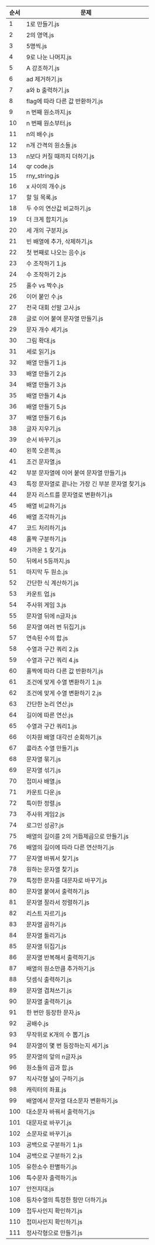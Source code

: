 | 순서 | 문제 |
|-------|-----------|
| 1 | 1로 만들기.js |
| 2 | 2의 영역.js |
| 3 | 5명씩.js |
| 4 | 9로 나눈 나머지.js |
| 5 | A 강조하기.js |
| 6 | ad 제거하기.js |
| 7 | a와 b 출력하기.js |
| 8 | flag에 따라 다른 값 반환하기.js |
| 9 | n 번째 원소까지.js |
| 10 | n 번째 원소부터.js |
| 11 | n의 배수.js |
| 12 | n개 간격의 원소들.js |
| 13 | n보다 커질 때까지 더하기.js |
| 14 | qr code.js |
| 15 | rny_string.js |
| 16 | x 사이의 개수.js |
| 17 | 할 일 목록.js |
| 18 | 두 수의 연산값 비교하기.js |
| 19 | 더 크게 합치기.js |
| 20 | 세 개의 구분자.js |
| 21 | 빈 배열에 추가, 삭제하기.js |
| 22 | 첫 번째로 나오는 음수.js |
| 23 | 수 조작하기 1.js |
| 24 | 수 조작하기 2.js |
| 25 | 홀수 vs 짝수.js |
| 26 | 이어 붙인 수.js |
| 27 | 전국 대회 선발 고사.js |
| 28 | 글로 이어 붙여 문자열 만들기.js |
| 29 | 문자 개수 세기.js |
| 30 | 그림 확대.js |
| 31 | 세로 읽기.js |
| 32 | 배열 만들기 1.js |
| 33 | 배열 만들기 2.js |
| 34 | 배열 만들기 3.js |
| 35 | 배열 만들기 4.js |
| 36 | 배열 만들기 5.js |
| 37 | 배열 만들기 6.js |
| 38 | 글자 지우기.js |
| 39 | 순서 바꾸기.js |
| 40 | 왼쪽 오른쪽.js |
| 41 | 조건 문자열.js |
| 42 | 부분 문자열에 이어 붙여 문자열 만들기.js |
| 43 | 특정 문자열로 끝나는 가장 긴 부분 문자열 찾기.js |
| 44 | 문자 리스트를 문자열로 변환하기.js |
| 45 | 배열 비교하기.js |
| 46 | 배열 조각하기.js |
| 47 | 코드 처리하기.js |
| 48 | 홀짝 구분하기.js |
| 49 | 가까운 1 찾기.js |
| 50 | 뒤에서 5등까지.js |
| 51 | 마지막 두 원소.js |
| 52 | 간단한 식 계산하기.js |
| 53 | 카운트 업.js |
| 54 | 주사위 게임 3.js |
| 55 | 문자열 뒤에 n글자.js |
| 56 | 문자열 여러 번 뒤집기.js |
| 57 | 연속된 수의 합.js |
| 58 | 수열과 구간 쿼리 2.js |
| 59 | 수열과 구간 쿼리 4.js |
| 60 | 홀짝에 따라 다른 값 반환하기.js |
| 61 | 조건에 맞게 수열 변환하기 1.js |
| 62 | 조건에 맞게 수열 변환하기 2.js |
| 63 | 간단한 논리 연산.js |
| 64 | 길이에 따른 연산.js |
| 65 | 수열과 구간 쿼리1.js |
| 66 | 이차원 배열 대각선 순회하기.js |
| 67 | 콜라츠 수열 만들기.js |
| 68 | 문자열 묶기.js |
| 69 | 문자열 섞기.js |
| 70 | 접미사 배열.js |
| 71 | 카운트 다운.js |
| 72 | 특이한 정렬.js |
| 73 | 주사위 게임2.js |
| 74 | 로그인 성공?.js |
| 75 | 배열의 길이를 2의 거듭제곱으로 만들기.js |
| 76 | 배열의 길이에 따라 다른 연산하기.js |
| 77 | 문자열 바꿔서 찾기.js |
| 78 | 원하는 문자열 찾기.js |
| 79 | 특정한 문자를 대문자로 바꾸기.js |
| 80 | 문자열 붙여서 출력하기.js |
| 81 | 문자열 잘라서 정렬하기.js |
| 82 | 리스트 자르기.js |
| 83 | 문자열 곱하기.js |
| 84 | 문자열 돌리기.js |
| 85 | 문자열 뒤집기.js |
| 86 | 문자열 반복해서 출력하기.js |
| 87 | 배열의 원소만큼 추가하기.js |
| 88 | 덧셈식 출력하기.js |
| 89 | 문자열 겹쳐쓰기.js |
| 90 | 문자열 출력하기.js |
| 91 | 한 번만 등장한 문자.js |
| 92 | 공배수.js |
| 93 | 무작위로 K개의 수 뽑기.js |
| 94 | 문자열이 몇 번 등장하는지 세기.js |
| 95 | 문자열의 앞의 n글자.js |
| 96 | 원소들의 곱과 합.js |
| 97 | 직사각형 넒이 구하기.js |
| 98 | 캐릭터의 좌표.js |
| 99 | 배열에서 문자열 대소문자 변환하기.js |
| 100 | 대소문자 바꿔서 출력하기.js |
| 101 | 대문자로 바꾸기.js |
| 102 | 소문자로 바꾸기.js |
| 103 | 공백으로 구분하기 1.js |
| 104 | 공백으로 구분하기 2.js |
| 105 | 유한소수 판별하기.js |
| 106 | 특수문자 출력하기.js |
| 107 | 안전지대.js |
| 108 | 등차수열의 특정한 항만 더하기.js |
| 109 | 접두사인지 확인하기.js |
| 110 | 접미사인지 확인하기.js |
| 111 | 정사각형으로 만들기.js |
